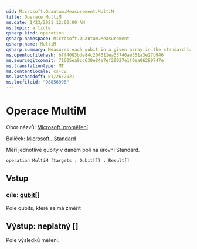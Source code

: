 ```yaml
---
uid: Microsoft.Quantum.Measurement.MultiM
title: Operace MultiM
ms.date: 1/23/2021 12:00:00 AM
ms.topic: article
qsharp.kind: operation
qsharp.namespace: Microsoft.Quantum.Measurement
qsharp.name: MultiM
qsharp.summary: Measures each qubit in a given array in the standard basis.
ms.openlocfilehash: b7f4083bde84c204611ea33746ae351a3e27b946
ms.sourcegitcommit: 71605ea9cc630e84e7ef29027e1f0ea06299747e
ms.translationtype: MT
ms.contentlocale: cs-CZ
ms.lasthandoff: 01/26/2021
ms.locfileid: "98856998"
---
```

# <a name="multim-operation"></a>Operace MultiM

Obor názvů: [Microsoft. proměření](xref:Microsoft.Quantum.Measurement)

Balíček: [Microsoft.. Standard](https://nuget.org/packages/Microsoft.Quantum.Standard)


Měří jednotlivé qubity v daném poli na úrovni Standard.

```qsharp
operation MultiM (targets : Qubit[]) : Result[]
```


## <a name="input"></a>Vstup

### <a name="targets--qubit"></a>cíle: [qubit](xref:microsoft.quantum.lang-ref.qubit)[]

Pole qubits, které se má změřit



## <a name="output--__invalidresult__"></a>Výstup: __neplatný <Result>__[]

Pole výsledků měření.